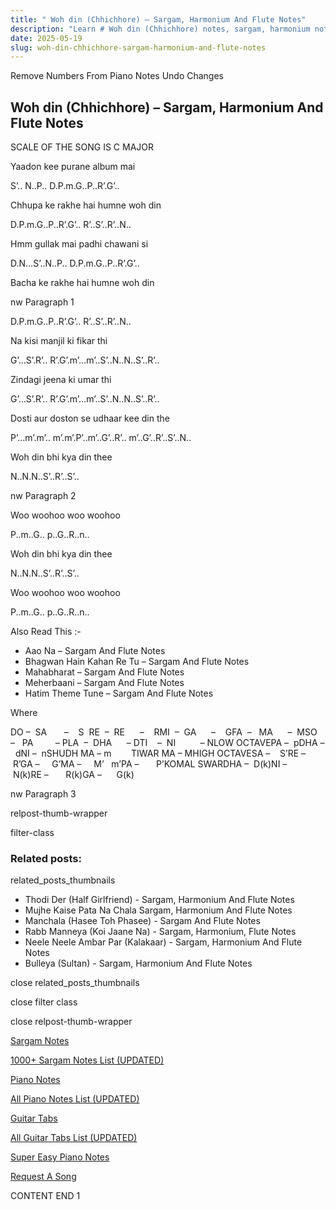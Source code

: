 ```yaml
---
title: " Woh din (Chhichhore) – Sargam, Harmonium And Flute Notes"
description: "Learn # Woh din (Chhichhore) notes, sargam, harmonium notations and flute notes. Easy step-by-step tutorial for beginners."
date: 2025-05-19
slug: woh-din-chhichhore-sargam-harmonium-and-flute-notes
---
```


Remove Numbers From Piano Notes
Undo Changes

## Woh din (Chhichhore) – Sargam, Harmonium And Flute Notes

SCALE OF THE SONG IS C MAJOR

Yaadon kee purane album mai

S’.. N..P.. D.P.m.G..P..R’.G’..

Chhupa ke rakhe hai humne woh din

D.P.m.G..P..R’.G’.. R’..S’..R’..N..

Hmm gullak mai padhi chawani si

D.N…S’..N..P.. D.P.m.G..P..R’.G’..

Bacha ke rakhe hai humne woh din

nw Paragraph 1

D.P.m.G..P..R’.G’.. R’..S’..R’..N..

Na kisi manjil ki fikar thi

G’…S’.R’.. R’.G’.m’…m’..S’..N..N..S’..R’..

Zindagi jeena ki umar thi

G’…S’.R’.. R’.G’.m’…m’..S’..N..N..S’..R’..

Dosti aur doston se udhaar kee din the

P’…m’.m’.. m’.m’.P’..m’..G’..R’.. m’..G’..R’..S’..N..

Woh din bhi kya din thee

N..N.N..S’..R’..S’..

nw Paragraph 2

Woo woohoo woo woohoo

P..m..G.. p..G..R..n..

Woh din bhi kya din thee

N..N.N..S’..R’..S’..

Woo woohoo woo woohoo

P..m..G.. p..G..R..n..

Also Read This :-

- Aao Na – Sargam And Flute Notes
- Bhagwan Hain Kahan Re Tu – Sargam And Flute Notes
- Mahabharat – Sargam And Flute Notes
- Meherbaani – Sargam And Flute Notes
- Hatim Theme Tune – Sargam And Flute Notes

Where

DO –  SA       –    S  RE  –  RE      –    RMI  –  GA      –    GFA  –   MA      –  MSO  –   PA         – PLA  –  DHA      – DTI    –  NI          – NLOW OCTAVEPA –  pDHA –  dNI –  nSHUDH MA – m        TIWAR MA – MHIGH OCTAVESA –    S’RE –     R’GA –     G’MA –     M’   m’PA –       P’KOMAL SWARDHA –  D(k)NI –       N(k)RE –       R(k)GA –      G(k)

nw Paragraph 3

relpost-thumb-wrapper

filter-class

### Related posts:

related_posts_thumbnails

- Thodi Der (Half Girlfriend) - Sargam, Harmonium And Flute Notes
- Mujhe Kaise Pata Na Chala Sargam, Harmonium And Flute Notes
- Manchala (Hasee Toh Phasee) - Sargam And Flute Notes
- Rabb Manneya (Koi Jaane Na) - Sargam, Harmonium, Flute Notes
- Neele Neele Ambar Par (Kalakaar) - Sargam, Harmonium And Flute Notes
- Bulleya (Sultan) - Sargam, Harmonium And Flute Notes

close related_posts_thumbnails

close filter class

close relpost-thumb-wrapper

[Sargam Notes](/sargam-notes.html)

[1000+ Sargam Notes List (UPDATED)](/all-songs-list-sargam-notes.html)

[Piano Notes](/piano-notes.html)

[All Piano Notes List (UPDATED)](/all-songs-list-piano-notes.html)

[Guitar Tabs](/guitar-tabs.html)

[All Guitar Tabs List (UPDATED)](/all-songs-list-guitar-tabs.html)

[Super Easy Piano Notes](https://studywall.in/)

[Request A Song](/request-a-song.html)

CONTENT END 1
